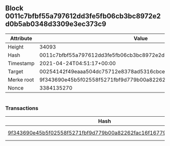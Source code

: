 ## Block 0011c7bfbf55a797612dd3fe5fb06cb3bc8972e2d0b5ab0348d3309e3ec373c9

Attribute | Value
--- | ---
Height | 34093
Hash | 0011c7bfbf55a797612dd3fe5fb06cb3bc8972e2d0b5ab0348d3309e3ec373c9
Timestamp | 2021-04-24T04:51:17+00:00
Target | 00254142f49eaaa504dc75712e8378ad5316cbcead634704b3734b6271167cc4
Merke root | 9f343690e45b5f02558f5271fbf9d779b00a82262fac16f167793f81ca53ab4f
Nonce | 3384135270

```

```

### Transactions

Hash | Amount
--- | ---
[9f343690e45b5f02558f5271fbf9d779b00a82262fac16f167793f81ca53ab4f](9f343690e45b5f02558f5271fbf9d779b00a82262fac16f167793f81ca53ab4f.md) | 10.00000000 SKEPTI 

